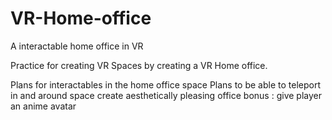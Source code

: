 # VR-Home-office
A interactable home office in VR

Practice for creating VR Spaces by creating a VR Home office.

Plans for interactables in the home office space
Plans to be able to teleport in and around space
create aesthetically pleasing office
bonus : give player an anime avatar